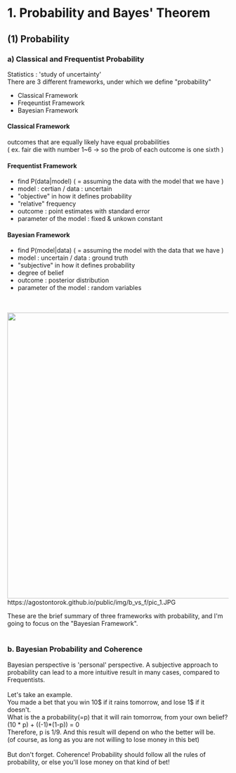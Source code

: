# 1. Probability and Bayes' Theorem

## (1) Probability
### a) Classical and Frequentist Probability

Statistics : 'study of uncertainty'
</br>
There are 3 different frameworks, under which we define "probability"
- Classical Framework
- Freqeuntist Framework
- Bayesian Framework

#### Classical Framework
outcomes that are equally likely have equal probabilities </br>
( ex. fair die with number 1~6 -> so the prob of each outcome is one sixth )

#### Frequentist Framework
- find P(data|model) ( = assuming the data with the model that we have )
- model : certian / data : uncertain
- "objective" in how it defines probability
- "relative" frequency
- outcome : point estimates with standard error
- parameter of the model : fixed & unkown constant

#### Bayesian Framework
- find P(model|data) ( = assuming the model with the data that we have )
- model : uncertain / data : ground truth
- "subjective" in how it defines probability
- degree of belief
- outcome : posterior distribution
- parameter of the model : random variables
</br>
</br>
<img src="https://agostontorok.github.io/public/img/b_vs_f/pic_1.JPG" width="650" /> </br>
https://agostontorok.github.io/public/img/b_vs_f/pic_1.JPG
</br>

These are the brief summary of three frameworks with probability, and I'm going to focus on the "Bayesian Framework".
</br>
</br>

### b. Bayesian Probability and Coherence
Bayesian perspective is 'personal' perspective. A subjective approach to probability can lead to a more intuitive result in many cases, 
compared to Frequentists.
</br>
</br>
Let's take an example. </br>
You made a bet that you win 10$ if it rains tomorrow, and lose 1$ if it doesn't. </br>
What is the a probability(=p) that it will rain tomorrow, from your own belief? 
</br>
(10 * p) + ((-1)*(1-p)) = 0 
</br>
Therefore, p is 1/9. And this result will depend on who the better will be. </br>
(of course, as long as you are not willing to lose money in this bet)
</br>
</br>
But don't forget. Coherence! Probability should follow all the rules of probability, or else you'll
lose money on that kind of bet!
